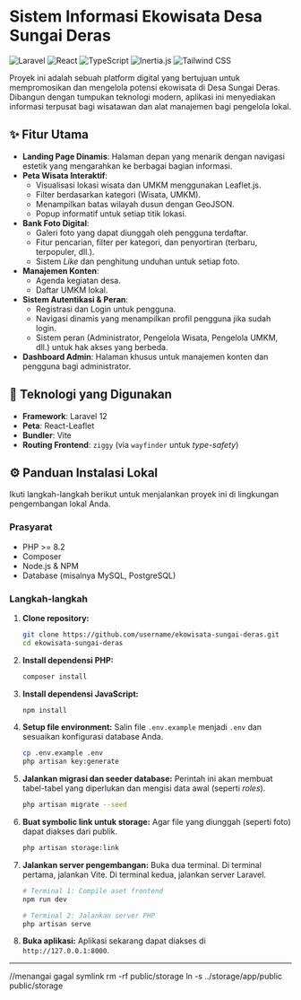 ﻿# Sistem Informasi Ekowisata Desa Sungai Deras

![Laravel](https://img.shields.io/badge/Laravel-FF2D20?style=for-the-badge&logo=laravel&logoColor=white)
![React](https://img.shields.io/badge/React-20232A?style=for-the-badge&logo=react&logoColor=61DAFB)
![TypeScript](https://img.shields.io/badge/TypeScript-007ACC?style=for-the-badge&logo=typescript&logoColor=white)
![Inertia.js](https://img.shields.io/badge/Inertia.js-9553E9?style=for-the-badge&logo=inertia&logoColor=white)
![Tailwind CSS](https://img.shields.io/badge/Tailwind_CSS-38B2AC?style=for-the-badge&logo=tailwind-css&logoColor=white)

Proyek ini adalah sebuah platform digital yang bertujuan untuk mempromosikan dan mengelola potensi ekowisata di Desa Sungai Deras. Dibangun dengan tumpukan teknologi modern, aplikasi ini menyediakan informasi terpusat bagi wisatawan dan alat manajemen bagi pengelola lokal.

## ✨ Fitur Utama

-   **Landing Page Dinamis**: Halaman depan yang menarik dengan navigasi estetik yang mengarahkan ke berbagai bagian informasi.
-   **Peta Wisata Interaktif**:
    -   Visualisasi lokasi wisata dan UMKM menggunakan Leaflet.js.
    -   Filter berdasarkan kategori (Wisata, UMKM).
    -   Menampilkan batas wilayah dusun dengan GeoJSON.
    -   Popup informatif untuk setiap titik lokasi.
-   **Bank Foto Digital**:
    -   Galeri foto yang dapat diunggah oleh pengguna terdaftar.
    -   Fitur pencarian, filter per kategori, dan penyortiran (terbaru, terpopuler, dll.).
    -   Sistem *Like* dan penghitung unduhan untuk setiap foto.
-   **Manajemen Konten**:
    -   Agenda kegiatan desa.
    -   Daftar UMKM lokal.
-   **Sistem Autentikasi & Peran**:
    -   Registrasi dan Login untuk pengguna.
    -   Navigasi dinamis yang menampilkan profil pengguna jika sudah login.
    -   Sistem peran (Administrator, Pengelola Wisata, Pengelola UMKM, dll.) untuk hak akses yang berbeda.
-   **Dashboard Admin**: Halaman khusus untuk manajemen konten dan pengguna bagi administrator.

## 🚀 Teknologi yang Digunakan

-   **Framework**: Laravel 12
-   **Peta**: React-Leaflet
-   **Bundler**: Vite
-   **Routing Frontend**: `ziggy` (via `wayfinder` untuk *type-safety*)

## ⚙️ Panduan Instalasi Lokal

Ikuti langkah-langkah berikut untuk menjalankan proyek ini di lingkungan pengembangan lokal Anda.

### Prasyarat

-   PHP >= 8.2
-   Composer
-   Node.js & NPM
-   Database (misalnya MySQL, PostgreSQL)

### Langkah-langkah

1.  **Clone repository:**
    ```bash
    git clone https://github.com/username/ekowisata-sungai-deras.git
    cd ekowisata-sungai-deras
    ```

2.  **Install dependensi PHP:**
    ```bash
    composer install
    ```

3.  **Install dependensi JavaScript:**
    ```bash
    npm install
    ```

4.  **Setup file environment:**
    Salin file `.env.example` menjadi `.env` dan sesuaikan konfigurasi database Anda.
    ```bash
    cp .env.example .env
    php artisan key:generate
    ```

5.  **Jalankan migrasi dan seeder database:**
    Perintah ini akan membuat tabel-tabel yang diperlukan dan mengisi data awal (seperti *roles*).
    ```bash
    php artisan migrate --seed
    ```

6.  **Buat symbolic link untuk storage:**
    Agar file yang diunggah (seperti foto) dapat diakses dari publik.
    ```bash
    php artisan storage:link
    ```

7.  **Jalankan server pengembangan:**
    Buka dua terminal. Di terminal pertama, jalankan Vite. Di terminal kedua, jalankan server Laravel.
    ```bash
    # Terminal 1: Compile aset frontend
    npm run dev

    # Terminal 2: Jalankan server PHP
    php artisan serve
    ```

8.  **Buka aplikasi:**
    Aplikasi sekarang dapat diakses di `http://127.0.0.1:8000`.

---
//menangai gagal symlink
rm -rf public/storage
ln -s ../storage/app/public public/storage
